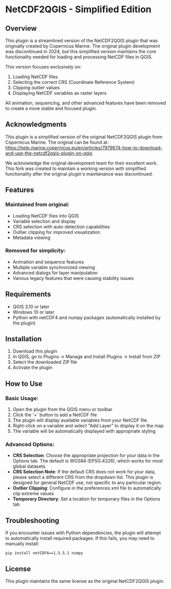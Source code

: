 # NetCDF2QGIS - Simplified Edition

## Overview
This plugin is a streamlined version of the NetCDF2QGIS plugin that was originally created by Copernicus Marine. The original plugin development was discontinued in 2024, but this simplified version maintains the core functionality needed for loading and processing NetCDF files in QGIS.

This version focuses exclusively on:
1. Loading NetCDF files
2. Selecting the correct CRS (Coordinate Reference System)
3. Clipping outlier values
4. Displaying NetCDF variables as raster layers

All animation, sequencing, and other advanced features have been removed to create a more stable and focused plugin.

## Acknowledgments
This plugin is a simplified version of the original NetCDF2QGIS plugin from Copernicus Marine. The original can be found at: https://help.marine.copernicus.eu/en/articles/7979674-how-to-download-and-use-the-netcdf2qgis-plugin-on-qgis

We acknowledge the original development team for their excellent work. This fork was created to maintain a working version with simplified functionality after the original plugin's maintenance was discontinued.

## Features

### Maintained from original:
- Loading NetCDF files into QGIS
- Variable selection and display
- CRS selection with auto-detection capabilities
- Outlier clipping for improved visualization
- Metadata viewing

### Removed for simplicity:
- Animation and sequence features
- Multiple variable synchronized viewing
- Advanced dialogs for layer manipulation
- Various legacy features that were causing stability issues

## Requirements
- QGIS 3.10 or later
- Windows 10 or later
- Python with netCDF4 and numpy packages (automatically installed by the plugin)

## Installation
1. Download this plugin
2. In QGIS, go to Plugins → Manage and Install Plugins → Install from ZIP
3. Select the downloaded ZIP file
4. Activate the plugin

## How to Use

### Basic Usage:
1. Open the plugin from the QGIS menu or toolbar
2. Click the '+' button to add a NetCDF file
3. The plugin will display available variables from your NetCDF file
4. Right-click on a variable and select "Add Layer" to display it on the map
5. The variable will be automatically displayed with appropriate styling

### Advanced Options:
- **CRS Selection**: Choose the appropriate projection for your data in the Options tab. The default is WGS84 (EPSG:4326), which works for most global datasets.
- **CRS Selection Note**: If the default CRS does not work for your data, please select a different CRS from the dropdown list. This plugin is designed for general NetCDF use, not specific to any particular region.
- **Outlier Clipping**: Configure in the preferences.xml file to automatically clip extreme values
- **Temporary Directory**: Set a location for temporary files in the Options tab

## Troubleshooting
If you encounter issues with Python dependencies, the plugin will attempt to automatically install required packages. If this fails, you may need to manually install:
```
pip install netCDF4==1.5.5.1 numpy
```

## License
This plugin maintains the same license as the original NetCDF2QGIS plugin.

